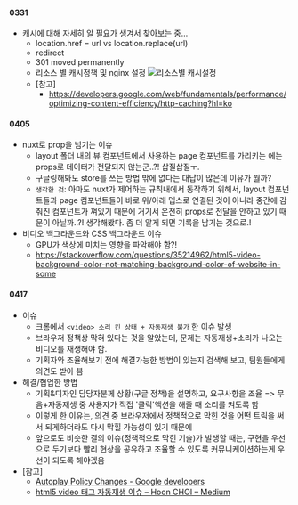 #### 0331
* 캐시에 대해 자세히 알 필요가 생겨서 찾아보는 중...
  * location.href = url vs location.replace(url)
  * redirect
  * 301 moved permanently
  * 리소스 별 캐시정책 및 nginx 설정
![리소스별 캐시설정](https://user-images.githubusercontent.com/23192677/55290593-0b75f300-5410-11e9-9111-5f58290c5b85.png)
  * [참고]
    * https://developers.google.com/web/fundamentals/performance/optimizing-content-efficiency/http-caching?hl=ko

#### 0405
* nuxt로 prop을 넘기는 이슈
  * layout 폴더 내의 뷰 컴포넌트에서 사용하는 page 컴포넌트를 가리키는 <nuxt />에는 props로 데이터가 전달되지 않는군..?! 삽질삽질ㅜ.
  * 구글링해봐도 store를 쓰는 방법 밖에 없다는 대답이 많은데 이유가 뭘까?
  * `생각한 것`: 아마도 nuxt가 제어하는 규칙내에서 동작하기 위해서, layout 컴포넌트들과 page 컴포넌트들이 바로 위/아래 뎁스로 연결된 것이 아니라 중간에 감춰진 컴포넌트가 껴있기 때문에 거기서 온전히 props로 전달을 안하고 있기 때문이 아닐까..?! 생각해봤다. 좀 더 알게 되면 기록을 남기는 것으로.!
* 비디오 백그라운드와 CSS 백그라운드 이슈
  * GPU가 색상에 미치는 영향을 파악해야 함?!
  * https://stackoverflow.com/questions/35214962/html5-video-background-color-not-matching-background-color-of-website-in-some

#### 0417
* 이슈
  * 크롬에서 `<video> 소리 킨 상태 + 자동재생 불가` 한 이슈 발생
  * 브라우저 정책상 막혀 있다는 것을 알았는데, 문제는 자동재생+소리가 나오는 비디오를 재생해야 함.
  * 기획자와 조율해보기 전에 해결가능한 방법이 있는지 검색해 보고, 팀원들에게 의견도 받아 봄
* 해결/협업한 방법
  * 기획&디자인 담당자분께 상황(구글 정책)을 설명하고, 요구사항을 조율 => 무음+자동재생 중 사용자가 직접 '클릭'액션을 해줄 때 소리를 켜도록 함
  * 이렇게 한 이유는, 의견 중 브라우저에서 정책적으로 막힌 것을 어떤 트릭을 써서 되게하더라도 다시 막힐 가능성이 있기 때문에
  * 앞으로도 비슷한 결의 이슈(정책적으로 막힌 기술)가 발생할 때는, 구현을 우선으로 두기보다 빨리 현상을 공유하고 조율할 수 있도록 커뮤니케이션하는게 우선이 되도록 해야겠음
* [참고]
  * [Autoplay Policy Changes - Google developers](https://developers.google.com/web/updates/2017/09/autoplay-policy-changes)
  * [html5 video 태그 자동재생 이슈 – Hoon CHOI – Medium](https://medium.com/@idchoi2/html5-video-%ED%83%9C%EA%B7%B8-%EC%9E%90%EB%8F%99%EC%9E%AC%EC%83%9D-%EC%9D%B4%EC%8A%88-f97e5d397516)


